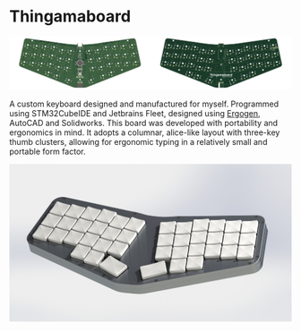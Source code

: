 # Thingamaboard

<img src="/.github/images/front_image.png" width="50%" /><img src="/.github/images/back_image.png" width="50%" />

A custom keyboard designed and manufactured for myself. Programmed using STM32CubeIDE and Jetbrains Fleet, designed using [Ergogen](https://github.com/ergogen/ergogen), AutoCAD and Solidworks. This board was developed with portability and ergonomics in mind. It adopts a columnar, alice-like layout with three-key thumb clusters, allowing for ergonomic typing in a relatively small and portable form factor.

<img src="/.github/images/render_8.JPG" />
